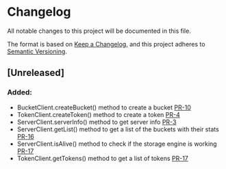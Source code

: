 # Changelog

All notable changes to this project will be documented in this file.

The format is based on [Keep a Changelog](https://keepachangelog.com/en/1.0.0/),
and this project adheres to [Semantic Versioning](https://semver.org/spec/v2.0.0.html).

## [Unreleased]
### Added:
- BucketClient.createBucket() method to create a bucket [PR-10](https://github.com/reductstore/reduct-java/pull/10)
- TokenClient.createToken() method to create a token [PR-4](https://github.com/reductstore/reduct-java/pull/4)
- ServerClient.serverInfo() method to get server info [PR-3](https://github.com/reductstore/reduct-java/pull/3)
- ServerClient.getList() method to get a list of the buckets with their stats [PR-16](https://github.com/reductstore/reduct-java/pull/16)
- ServerClient.isAlive() method to check if the storage engine is working [PR-17](https://github.com/reductstore/reduct-java/pull/17)
- TokenClient.getTokens() method to get a list of tokens [PR-17](https://github.com/reductstore/reduct-java/pull/19)